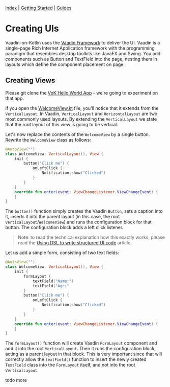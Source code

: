 [Index](index.html) | [Getting Started](gettingstarted.html) | [Guides](vok-guides.html)

# Creating UIs

Vaadin-on-Kotlin uses the [Vaadin Framework](https://vaadin.com/docs/v8/framework/introduction/intro-overview.html) to deliver the UI.
Vaadin is a single-page Rich Internet Application framework with the programming paradigm that resembles desktop toolkits like JavaFX
and Swing. You add components such as Button and TextField into the page, nesting them in layouts which define the component placement on page.

## Creating Views

Please git clone the [VoK Hello World App](https://github.com/mvysny/vok-helloworld-app) - we're going to experiment on that app.

If you open the [WelcomeView.kt](https://github.com/mvysny/vok-helloworld-app/blob/master/web/src/main/kotlin/com/example/vok/WelcomeView.kt)
file, you'll notice that it extends from the `VerticalLayout`. In Vaadin, `VerticalLayout` and `HorizontalLayout` are two most commonly
used layouts. By extending the `VerticalLayout` we state that the root layout of this view is going to be vertical.

Let's now replace the contents of the `WelcomeView` by a single button. Rewrite the `WelcomeView` class as follows:

```kotlin
@AutoView("")
class WelcomeView: VerticalLayout(), View {
    init {
        button("Click me") {
            onLeftClick {
                Notification.show("Clicked")
            }
        }
    }
    override fun enter(event: ViewChangeListener.ViewChangeEvent) {
    }
}
```

The `button()` function simply creates the Vaadin `Button`, sets a caption into it, inserts it into the parent layout (in this case,
the root `VerticalLayout`/`WelcomeView`) and runs the configuration block for that button. The configuration block adds a left click
listener.

> Note: to read the technical explanation how this exactly works, please read the [Using DSL to write structured UI code](http://mavi.logdown.com/posts/7073786)
article.

Let us add a simple form, consisting of two text fields:

```kotlin
@AutoView("")
class WelcomeView: VerticalLayout(), View {
    init {
        formLayout {
            textField("Name:")
            textField("Age:"
        }
        button("Click me") {
            onLeftClick {
                Notification.show("Clicked")
            }
        }
    }
    override fun enter(event: ViewChangeListener.ViewChangeEvent) {
    }
}
```

The `formLayout()` function will create Vaadin `FormLayout` component and add it into the root `VerticalLayout`. Then it runs the configuration
block, acting as a parent layout in that block. This is very important since that will correctly allow the `textField()` function to insert
the newly created `TextField` class into the `FormLayout` itself, and not into the root `VerticalLayout`.

todo more
